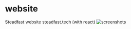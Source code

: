 # website
Steadfast website  steadfast.tech (with react)
![screenshots](/relative/path/to/screenshots/Steadfast.png)

